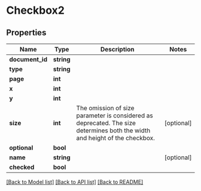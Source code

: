 # Checkbox2

## Properties
Name | Type | Description | Notes
------------ | ------------- | ------------- | -------------
**document_id** | **string** |  | 
**type** | **string** |  | 
**page** | **int** |  | 
**x** | **int** |  | 
**y** | **int** |  | 
**size** | **int** | The omission of size parameter is considered as deprecated. The size determines both the width and height of the checkbox. | [optional] 
**optional** | **bool** |  | 
**name** | **string** |  | [optional] 
**checked** | **bool** |  | 

[[Back to Model list]](../../README.md#documentation-for-models) [[Back to API list]](../../README.md#documentation-for-api-endpoints) [[Back to README]](../../README.md)

